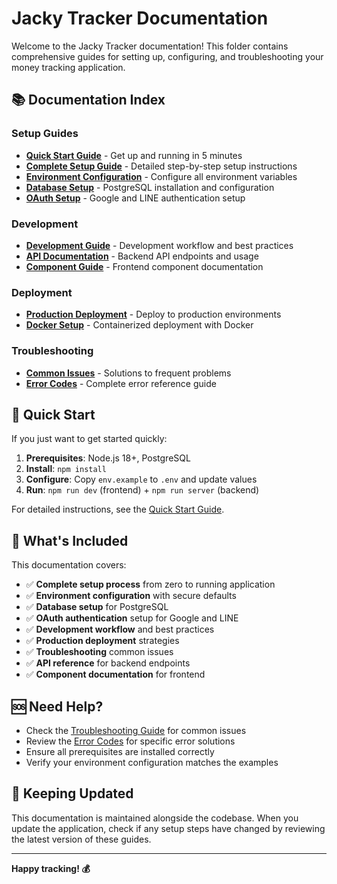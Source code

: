 # Jacky Tracker Documentation

Welcome to the Jacky Tracker documentation! This folder contains comprehensive guides for setting up, configuring, and troubleshooting your money tracking application.

## 📚 Documentation Index

### Setup Guides
- [**Quick Start Guide**](./quick-start.md) - Get up and running in 5 minutes
- [**Complete Setup Guide**](./setup.md) - Detailed step-by-step setup instructions
- [**Environment Configuration**](./environment.md) - Configure all environment variables
- [**Database Setup**](./database.md) - PostgreSQL installation and configuration
- [**OAuth Setup**](./oauth.md) - Google and LINE authentication setup

### Development
- [**Development Guide**](./development.md) - Development workflow and best practices
- [**API Documentation**](./api.md) - Backend API endpoints and usage
- [**Component Guide**](./components.md) - Frontend component documentation

### Deployment
- [**Production Deployment**](./deployment.md) - Deploy to production environments
- [**Docker Setup**](./docker.md) - Containerized deployment with Docker

### Troubleshooting
- [**Common Issues**](./troubleshooting.md) - Solutions to frequent problems
- [**Error Codes**](./error-codes.md) - Complete error reference guide

## 🚀 Quick Start

If you just want to get started quickly:

1. **Prerequisites**: Node.js 18+, PostgreSQL
2. **Install**: `npm install`
3. **Configure**: Copy `env.example` to `.env` and update values
4. **Run**: `npm run dev` (frontend) + `npm run server` (backend)

For detailed instructions, see the [Quick Start Guide](./quick-start.md).

## 📖 What's Included

This documentation covers:

- ✅ **Complete setup process** from zero to running application
- ✅ **Environment configuration** with secure defaults
- ✅ **Database setup** for PostgreSQL
- ✅ **OAuth authentication** setup for Google and LINE
- ✅ **Development workflow** and best practices
- ✅ **Production deployment** strategies
- ✅ **Troubleshooting** common issues
- ✅ **API reference** for backend endpoints
- ✅ **Component documentation** for frontend

## 🆘 Need Help?

- Check the [Troubleshooting Guide](./troubleshooting.md) for common issues
- Review the [Error Codes](./error-codes.md) for specific error solutions
- Ensure all prerequisites are installed correctly
- Verify your environment configuration matches the examples

## 🔄 Keeping Updated

This documentation is maintained alongside the codebase. When you update the application, check if any setup steps have changed by reviewing the latest version of these guides.

---

**Happy tracking! 💰**
